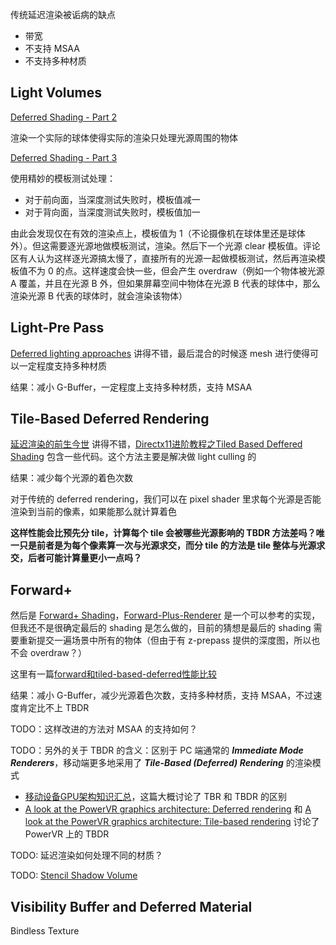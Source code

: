 传统延迟渲染被诟病的缺点

* 带宽
* 不支持 MSAA
* 不支持多种材质

## Light Volumes

[Deferred Shading - Part 2](https://ogldev.org/www/tutorial36/tutorial36.html)

渲染一个实际的球体使得实际的渲染只处理光源周围的物体

[Deferred Shading - Part 3](https://ogldev.org/www/tutorial37/tutorial37.html)

使用精妙的模板测试处理：

* 对于前向面，当深度测试失败时，模板值减一
* 对于背向面，当深度测试失败时，模板值加一

由此会发现仅在有效的渲染点上，模板值为 1（不论摄像机在球体里还是球体外）。但这需要逐光源地做模板测试，渲染。然后下一个光源 clear 模板值。评论区有人认为这样逐光源搞太慢了，直接所有的光源一起做模板测试，然后再渲染模板值不为 0 的点。这样速度会快一些，但会产生 overdraw（例如一个物体被光源 A 覆盖，并且在光源 B 外，但如果屏幕空间中物体在光源 B 代表的球体中，那么渲染光源 B 代表的球体时，就会渲染该物体）

## Light-Pre Pass

[Deferred lighting approaches](https://www.realtimerendering.com/blog/deferred-lighting-approaches/) 讲得不错，最后混合的时候逐 mesh 进行使得可以一定程度支持多种材质

结果：减小 G-Buffer，一定程度上支持多种材质，支持 MSAA

## Tile-Based Deferred Rendering

[延迟渲染的前生今世](https://zhuanlan.zhihu.com/p/28489928) 讲得不错，[Directx11进阶教程之Tiled Based Deffered Shading](https://blog.csdn.net/qq_29523119/article/details/115837278) 包含一些代码。这个方法主要是解决做 light culling 的

结果：减少每个光源的着色次数

对于传统的 deferred rendering，我们可以在 pixel shader 里求每个光源是否能渲染到当前的像素，如果能那么就计算着色

**这样性能会比预先分 tile，计算每个 tile 会被哪些光源影响的 TBDR 方法差吗？唯一只是前者是为每个像素算一次与光源求交，而分 tile 的方法是 tile 整体与光源求交，后者可能计算量更小一点吗？**

## Forward+

然后是 [Forward+ Shading](https://zhuanlan.zhihu.com/p/85615283)，[Forward-Plus-Renderer](https://github.com/bcrusco/Forward-Plus-Renderer) 是一个可以参考的实现，但我还不是很确定最后的 shading 是怎么做的，目前的猜想是最后的 shading 需要重新提交一遍场景中所有的物体（但由于有 z-prepass 提供的深度图，所以也不会 overdraw？）

这里有一篇[forward和tiled-based-deferred性能比较](http://www.klayge.org/2013/04/25/forward%E5%92%8Ctiled-based-deferred%E6%80%A7%E8%83%BD%E6%AF%94%E8%BE%83/)

结果：减小 G-Buffer，减少光源着色次数，支持多种材质，支持 MSAA，不过速度肯定比不上 TBDR



TODO：这样改进的方法对 MSAA 的支持如何？

TODO：另外的关于 TBDR 的含义：区别于 PC 端通常的 ***Immediate Mode Renderers***，移动端更多地采用了 ***Tile-Based (Deferred) Rendering*** 的渲染模式

* [移动设备GPU架构知识汇总](https://zhuanlan.zhihu.com/p/112120206)，这篇大概讨论了 TBR 和 TBDR 的区别
* [A look at the PowerVR graphics architecture: Deferred rendering](https://blog.imaginationtech.com/the-dr-in-tbdr-deferred-rendering-in-rogue/) 和 [A look at the PowerVR graphics architecture: Tile-based rendering](https://blog.imaginationtech.com/a-look-at-the-powervr-graphics-architecture-tile-based-rendering/) 讨论了 PowerVR 上的 TBDR

TODO: 延迟渲染如何处理不同的材质？

TODO: [Stencil Shadow Volume](https://ogldev.org/www/tutorial40/tutorial40.html)

## Visibility Buffer and Deferred Material

 Bindless Texture